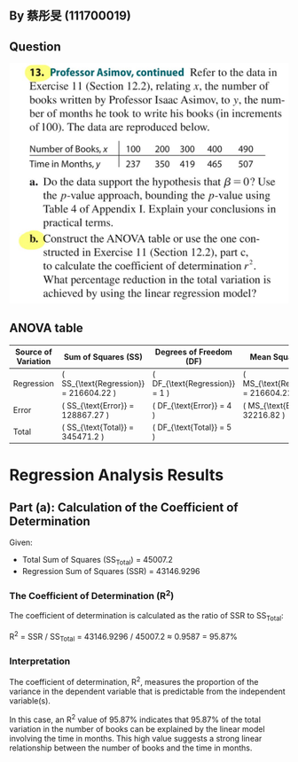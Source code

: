 ## By 蔡彤旻 (111700019)

## Question

![image](https://github.com/HWTeng-Course/202402-Statistics/blob/main/Images/9ea773ae-675a-4d2c-a9dd-9092eb6cd5ee.jpg)

## ANOVA table

| Source of Variation | Sum of Squares (SS) | Degrees of Freedom (DF) | Mean Square (MS) | F-Statistic |
|---------------------|----------------------|-------------------------|-------------------|-------------|
| Regression          | \( SS_{\text{Regression}} = 216604.22 \) | \( DF_{\text{Regression}} = 1 \) | \( MS_{\text{Regression}} = 216604.22 \) | \( F = 6.728 \) |
| Error               | \( SS_{\text{Error}} = 128867.27 \)      | \( DF_{\text{Error}} = 4 \)     | \( MS_{\text{Error}} = 32216.82 \)       |             |
| Total               | \( SS_{\text{Total}} = 345471.2 \)       | \( DF_{\text{Total}} = 5 \)    |                   |             |

# Regression Analysis Results

## Part (a): Calculation of the Coefficient of Determination

Given:
- Total Sum of Squares (SS<sub>Total</sub>) = 45007.2
- Regression Sum of Squares (SSR) = 43146.9296

### The Coefficient of Determination (R<sup>2</sup>)

The coefficient of determination is calculated as the ratio of SSR to SS<sub>Total</sub>:

R<sup>2</sup> = SSR / SS<sub>Total</sub> = 43146.9296 / 45007.2 ≈ 0.9587 = 95.87%

### Interpretation

The coefficient of determination, R<sup>2</sup>, measures the proportion of the variance in the dependent variable that is predictable from the independent variable(s).

In this case, an R<sup>2</sup> value of 95.87% indicates that 95.87% of the total variation in the number of books can be explained by the linear model involving the time in months. This high value suggests a strong linear relationship between the number of books and the time in months.






